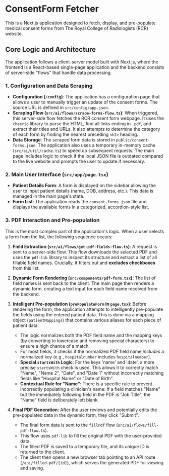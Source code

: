# ConsentForm Fetcher

This is a Next.js application designed to fetch, display, and pre-populate medical consent forms from The Royal College of Radiologists (RCR) website.

## Core Logic and Architecture

The application follows a client-server model built with Next.js, where the frontend is a React-based single-page application and the backend consists of server-side "flows" that handle data processing.

### 1. Configuration and Data Scraping

-   **Configuration (`/config`)**: The application has a configuration page that allows a user to manually trigger an update of the consent forms. The source URL is defined in `src/config/app.json`.
-   **Scraping Flow (`src/ai/flows/scrape-forms-flow.ts`)**: When triggered, this server-side flow fetches the RCR consent form webpage. It uses the `cheerio` library to parse the HTML, find all links ending in `.pdf`, and extract their titles and URLs. It also attempts to determine the category of each form by finding the nearest preceding `<h2>` heading.
-   **Data Storage**: The scraped form data is stored in `public/consent-forms.json`. The application also uses a temporary in-memory cache (`src/ai/util/cache.ts`) to speed up subsequent requests. The main page includes logic to check if the local JSON file is outdated compared to the live website and prompts the user to update if necessary.

### 2. Main User Interface (`src/app/page.tsx`)

-   **Patient Details Form**: A form is displayed on the sidebar allowing the user to input patient details (name, DOB, address, etc.). This data is managed in the main page's state.
-   **Form List**: The application reads the `consent-forms.json` file and displays the available forms in a categorized, accordion-style list.

### 3. PDF Interaction and Pre-population

This is the most complex part of the application's logic. When a user selects a form from the list, the following sequence occurs:

1.  **Field Extraction (`src/ai/flows/get-pdf-fields-flow.ts`)**: A request is sent to a server-side flow. This flow downloads the selected PDF and uses the `pdf-lib` library to inspect its structure and extract a list of all fillable field names. Crucially, it filters out and **excludes checkboxes** from this list.

2.  **Dynamic Form Rendering (`src/components/pdf-form.tsx`)**: The list of field names is sent back to the client. The main page then renders a dynamic form, creating a text input for each field name received from the backend.

3.  **Intelligent Pre-population (`prePopulateForm` in `page.tsx`)**: Before rendering the form, the application attempts to intelligently pre-populate the fields using the entered patient data. This is done via a mapping object (`patientMappings`) that contains various aliases for each piece of patient data.
    -   The logic normalizes both the PDF field name and the mapping keys (by converting to lowercase and removing special characters) to ensure a high chance of a match.
    -   For most fields, it checks if the normalized PDF field name *includes* a normalized key (e.g., `hospitalnumber` includes `hospitalnumber`).
    -   **Special `startsWith` Logic**: For the keys 'name' and 'date', a more precise `startsWith` check is used. This allows it to correctly match "Name", "Name 2", "Date", and "Date 1" without incorrectly matching fields like "Hospital Name" or "Date of Birth".
    -   **Contextual Rule for "Name"**: There is a specific rule to prevent incorrectly populating a clinician's name: If a field matches "Name" but the immediately following field in the PDF is "Job Title", the "Name" field is deliberately left blank.

4.  **Final PDF Generation**: After the user reviews and potentially edits the pre-populated data in the dynamic form, they click "Submit".
    -   The final form data is sent to the `fillPdf` flow (`src/ai/flows/fill-pdf-flow.ts`).
    -   This flow uses `pdf-lib` to fill the original PDF with the user-provided data.
    -   The filled PDF is saved to a temporary file, and its unique ID is returned to the client.
    -   The client then opens a new browser tab pointing to an API route (`/api/filled-pdf/[id]`), which serves the generated PDF for viewing and saving.

